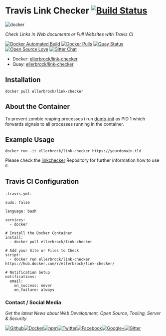 # Travis Link Checker [![Build Status](https://travis-ci.org/ellerbrock/travis-link-checker.svg?branch=master)](https://travis-ci.org/ellerbrock/travis-link-checker)


![docker](https://github.frapsoft.com/top/docker-security.jpg)

_Check Links in Web documents or Full Websites with Travis CI_

[![Docker Automated Build](https://img.shields.io/docker/automated/ellerbrock/link-checker.svg)](https://hub.docker.com/r/ellerbrock/link-checker/) [![Docker Pulls](https://img.shields.io/docker/pulls/ellerbrock/link-checker.svg)](https://hub.docker.com/r/ellerbrock/link-checker/) [![Quay Status](https://quay.io/repository/ellerbrock/link-checker/status)](https://quay.io/repository/ellerbrock/link-checker/) [![Open Source Love](https://badges.frapsoft.com/os/v1/open-source.svg)](https://github.com/ellerbrock/open-source-badges/) [![Gitter Chat](https://badges.gitter.im/frapsoft/frapsoft.svg)](https://gitter.im/frapsoft/frapsoft/)

- Docker: [ellerbrock/link-checker](https://hub.docker.com/r/ellerbrock/link-checker/)
- Quay: [ellerbrock/link-checker](https://quay.io/repository/ellerbrock/link-checker)

## Installation

`docker pull ellerbrock/link-checker`

## About the Container

To prevent zombie reaping processes i run [dumb-init](https://github.com/Yelp/dumb-init) as PID 1 which forwards signals to all processes running in the container. 

## Example Usage

`docker run -it ellerbrock/link-checker https://yourdomain.tld`

Please check the [linkchecker](https://github.com/wummel/linkchecker) Repository for further information how to use it.

## Travis CI Configuration

`.travis.yml`:

```
sudo: false

language: bash

services:
  - docker

# Install the Docker Container
install:
  - docker pull ellerbrock/link-checker

# Add your Site or Files to Check
script:
  - docker run ellerbrock/link-checker https://hub.docker.com/r/ellerbrock/link-checker/

# Notification Setup
notifications:
  email:
    on_success: never
    on_failure: always
```



### Contact / Social Media

_Get the latest News about Web Development, Open Source, Tooling, Server & Security_

[![Github](https://github.frapsoft.com/social/github.png)](https://github.com/ellerbrock/)[![Docker](https://github.frapsoft.com/social/docker.png)](https://hub.docker.com/u/ellerbrock/)[![npm](https://github.frapsoft.com/social/npm.png)](https://www.npmjs.com/~ellerbrock)[![Twitter](https://github.frapsoft.com/social/twitter.png)](https://twitter.com/frapsoft/)[![Facebook](https://github.frapsoft.com/social/facebook.png)](https://www.facebook.com/frapsoft/)[![Google+](https://github.frapsoft.com/social/google-plus.png)](https://plus.google.com/116540931335841862774)[![Gitter](https://github.frapsoft.com/social/gitter.png)](https://gitter.im/frapsoft/frapsoft/)
